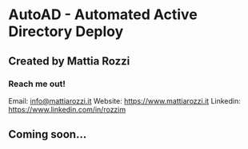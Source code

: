 # AutoAD - Automated Active Directory Deploy
## Created by Mattia Rozzi
### Reach me out!
Email: info@mattiarozzi.it
Website: https://www.mattiarozzi.it
Linkedin: https://www.linkedin.com/in/rozzim

## Coming soon...
